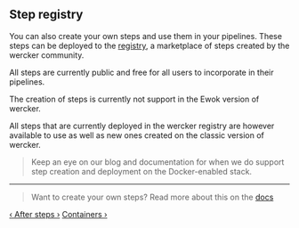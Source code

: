 ## Step registry

You can also create your own steps and use them in your pipelines. These
steps can be deployed to the [registry](https://app.wercker.com/#explore), a marketplace of steps created by
the wercker community.

All steps are currently public and free for all users to incorporate in
their pipelines.

The creation of steps is currently not support in the Ewok version of
wercker.

All steps that are currently deployed in the wercker registry are
however available to use as well as new ones created on the classic
version of wercker.

> Keep an eye on our blog and documentation for when we do support step
creation and deployment on the Docker-enabled stack.

- - -
> Want to create your own steps? Read more about this on the
> [docs](/docs/steps/creating-steps.html)

[&lsaquo; After steps &rsaquo;](/learn/steps/after-steps.html "nav previous steps")
[Containers &rsaquo;](/learn/containers/introduction.html "nav next containers")
